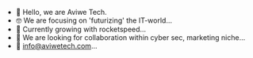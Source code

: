 - 🤖 Hello, we are Aviwe Tech.
- 🤓 We are focusing on 'futurizing' the IT-world...
- 🚀 Currently growing with rocketspeed...
- 🤝 We are looking for collaboration within cyber sec, marketing niche...
- 📜 info@aviwetech.com...


